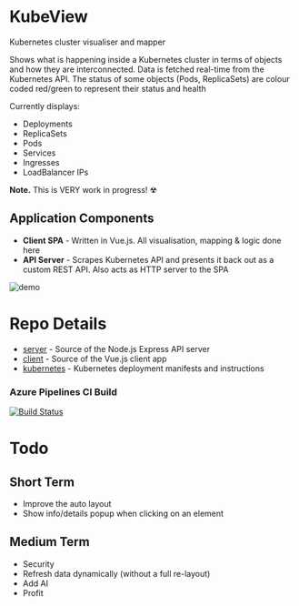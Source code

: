 # KubeView
Kubernetes cluster visualiser and mapper

Shows what is happening inside a Kubernetes cluster in terms of objects and how they are interconnected. Data is fetched real-time from the Kubernetes API. The status of some objects (Pods, ReplicaSets) are colour coded red/green to represent their status and health

Currently displays:
- Deployments
- ReplicaSets
- Pods
- Services
- Ingresses
- LoadBalancer IPs

**Note.** This is VERY work in progress! ☢

## Application Components
- **Client SPA** - Written in Vue.js. All visualisation, mapping & logic done here
- **API Server** - Scrapes Kubernetes API and presents it back out as a custom REST API. Also acts as HTTP server to the SPA

![demo](https://user-images.githubusercontent.com/14982936/53201465-0311e780-361c-11e9-96ad-f627e903ad1a.png)


# Repo Details
- [server](./server) - Source of the Node.js Express API server
- [client](./client) - Source of the Vue.js client app
- [kubernetes](./kubernetes) - Kubernetes deployment manifests and instructions

### Azure Pipelines CI Build
[![Build Status](https://dev.azure.com/bencoleman/Experiments/_apis/build/status/Build%20KubeView?branchName=master)](https://dev.azure.com/bencoleman/Experiments/_build/latest?definitionId=53&branchName=master)


# Todo 
## Short Term
- Improve the auto layout
- Show info/details popup when clicking on an element

## Medium Term
- Security
- Refresh data dynamically (without a full re-layout)
- Add AI
- Profit